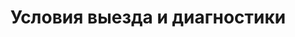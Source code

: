 ---
layout: article
title: Условия выезда и диагностики
breadcrumbs:
  - name: Клиентам
    url: /clients/
breadcrumbCurrent: true

# seo:
#   description: Наша лаборатория выполняет профессиональный ремонт HDD и восстановление жестких дисков всех типов SATA, SAS, SCSI, IDE (ATA), ведущих производителей жестких дисков.
#   h1: Контактная информация
#   keywords: лаборатория по восстановлению данных
#   title: Контактная информация компании "Back way"
---